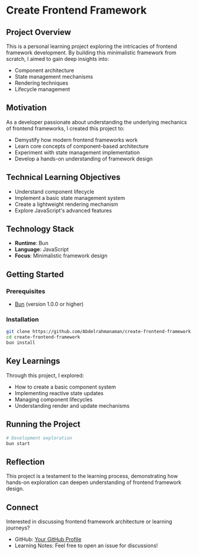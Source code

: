 # Create Frontend Framework

## Project Overview

This is a personal learning project exploring the intricacies of frontend framework development. By building this minimalistic framework from scratch, I aimed to gain deep insights into:

- Component architecture
- State management mechanisms
- Rendering techniques
- Lifecycle management

## Motivation

As a developer passionate about understanding the underlying mechanics of frontend frameworks, I created this project to:

- Demystify how modern frontend frameworks work
- Learn core concepts of component-based architecture
- Experiment with state management implementation
- Develop a hands-on understanding of framework design

## Technical Learning Objectives

- Understand component lifecycle
- Implement a basic state management system
- Create a lightweight rendering mechanism
- Explore JavaScript's advanced features

## Technology Stack

- **Runtime**: Bun
- **Language**: JavaScript
- **Focus**: Minimalistic framework design

## Getting Started

### Prerequisites

- [Bun](https://bun.sh/) (version 1.0.0 or higher)

### Installation

```bash
git clone https://github.com/Abdelrahmanaman/create-frontend-framework.git
cd create-frontend-framework
bun install
```

## Key Learnings

Through this project, I explored:
- How to create a basic component system
- Implementing reactive state updates
- Managing component lifecycles
- Understanding render and update mechanisms





## Running the Project

```bash
# Development exploration
bun start
```

## Reflection

This project is a testament to the learning process, demonstrating how hands-on exploration can deepen understanding of frontend framework design.

## Connect

Interested in discussing frontend framework architecture or learning journeys?

- GitHub: [Your GitHub Profile](https://github.com/Abdelrahmanaman)
- Learning Notes: Feel free to open an issue for discussions!
